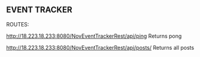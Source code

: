 ## EVENT TRACKER ##

ROUTES:

http://18.223.18.233:8080/NovEventTrackerRest/api/ping
Returns pong

http://18.223.18.233:8080/NovEventTrackerRest/api/posts/
Returns all posts
